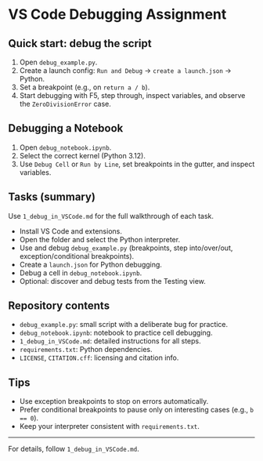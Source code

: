 # VS Code Debugging Assignment

## Quick start: debug the script

1. Open `debug_example.py`.
2. Create a launch config: `Run and Debug` → `create a launch.json` → Python.
3. Set a breakpoint (e.g., on `return a / b`).
4. Start debugging with F5, step through, inspect variables, and observe the `ZeroDivisionError` case.

## Debugging a Notebook

1. Open `debug_notebook.ipynb`.
2. Select the correct kernel (Python 3.12).
3. Use `Debug Cell` or `Run by Line`, set breakpoints in the gutter, and inspect variables.

## Tasks (summary)

Use `1_debug_in_VSCode.md` for the full walkthrough of each task.

- Install VS Code and extensions.
- Open the folder and select the Python interpreter.
- Use and debug `debug_example.py` (breakpoints, step into/over/out, exception/conditional breakpoints).
- Create a `launch.json` for Python debugging.
- Debug a cell in `debug_notebook.ipynb`.
- Optional: discover and debug tests from the Testing view.

## Repository contents

- `debug_example.py`: small script with a deliberate bug for practice.
- `debug_notebook.ipynb`: notebook to practice cell debugging.
- `1_debug_in_VSCode.md`: detailed instructions for all steps.
- `requirements.txt`: Python dependencies.
- `LICENSE`, `CITATION.cff`: licensing and citation info.

## Tips

- Use exception breakpoints to stop on errors automatically.
- Prefer conditional breakpoints to pause only on interesting cases (e.g., `b == 0`).
- Keep your interpreter consistent with `requirements.txt`.

---

For details, follow `1_debug_in_VSCode.md`.
